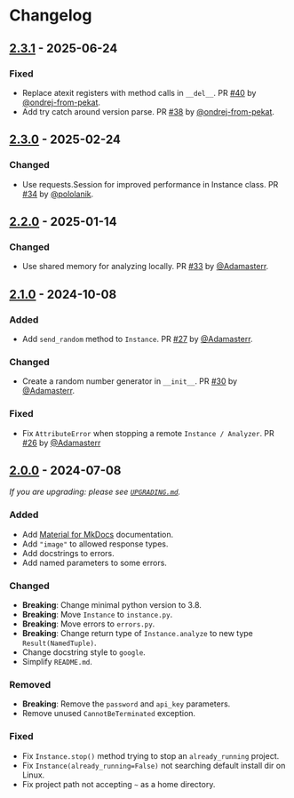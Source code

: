 # Changelog

## [2.3.1] - 2025-06-24

### Fixed

- Replace atexit registers with method calls in `__del__`. PR [#40](https://github.com/pekat-vision/pekat-vision-sdk-python/pull/40) by [@ondrej-from-pekat](https://github.com/ondrej-from-pekat).
- Add try catch around version parse. PR [#38](https://github.com/pekat-vision/pekat-vision-sdk-python/pull/38) by [@ondrej-from-pekat](https://github.com/ondrej-from-pekat).

## [2.3.0] - 2025-02-24

### Changed

- Use requests.Session for improved performance in Instance class. PR [#34](https://github.com/pekat-vision/pekat-vision-sdk-python/pull/34) by [@pololanik](https://github.com/pololanik).

## [2.2.0] - 2025-01-14

### Changed

- Use shared memory for analyzing locally. PR [#33](https://github.com/pekat-vision/pekat-vision-sdk-python/pull/33) by [@Adamasterr](https://github.com/Adamasterr).

## [2.1.0] - 2024-10-08

### Added

- Add `send_random` method to `Instance`. PR [#27](https://github.com/pekat-vision/pekat-vision-sdk-python/pull/27) by [@Adamasterr](https://github.com/Adamasterr).

### Changed

- Create a random number generator in `__init__`. PR [#30](https://github.com/pekat-vision/pekat-vision-sdk-python/pull/30) by [@Adamasterr](https://github.com/Adamasterr).

### Fixed

- Fix `AttributeError` when stopping a remote `Instance / Analyzer`. PR [#26](https://github.com/pekat-vision/pekat-vision-sdk-python/pull/26) by [@Adamasterr](https://github.com/Adamasterr)

## [2.0.0] - 2024-07-08

_If you are upgrading: please see [`UPGRADING.md`](UPGRADING.md)._

### Added

- Add [Material for MkDocs](https://squidfunk.github.io/mkdocs-material/) documentation.
- Add `"image"` to allowed response types.
- Add docstrings to errors.
- Add named parameters to some errors.

### Changed

- **Breaking**: Change minimal python version to 3.8.
- **Breaking**: Move `Instance` to `instance.py`.
- **Breaking**: Move errors to `errors.py`.
- **Breaking**: Change return type of `Instance.analyze` to new type `Result(NamedTuple)`.
- Change docstring style to `google`.
- Simplify `README.md`.

### Removed

- **Breaking**: Remove the `password` and `api_key` parameters.
- Remove unused `CannotBeTerminated` exception.

### Fixed

- Fix `Instance.stop()` method trying to stop an `already_running` project.
- Fix `Instance(already_running=False)` not searching default install dir on Linux.
- Fix project path not accepting `~` as a home directory.

[2.3.1]: https://github.com/pekat-vision/pekat-vision-sdk-python/releases/tag/v2.3.1
[2.3.0]: https://github.com/pekat-vision/pekat-vision-sdk-python/releases/tag/v2.3.0
[2.2.0]: https://github.com/pekat-vision/pekat-vision-sdk-python/releases/tag/v2.2.0
[2.1.0]: https://github.com/pekat-vision/pekat-vision-sdk-python/releases/tag/v2.1.0
[2.0.0]: https://github.com/pekat-vision/pekat-vision-sdk-python/releases/tag/v2.0.0
